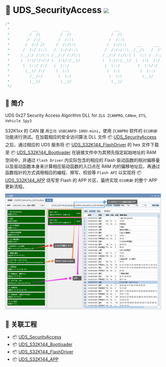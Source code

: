 # :beers: UDS_SecurityAccess <a title="Hits" target="_blank" href="https://github.com/SummerFalls/UDS_SecurityAccess"><img src="https://hits.b3log.org/SummerFalls/UDS_SecurityAccess.svg"></a>

```c
/*
 *          ___           ___                    ___                         ___           ___           ___                                   ___           ___
 *         /  /\         /  /\                  /  /\                       /  /\         /  /\         /  /\        ___           ___        /__/\         /__/\
 *        /  /:/_       /  /::\                /  /::\                     /  /:/_       /  /::\       /  /::\      /  /\         /  /\       \  \:\       |  |::\
 *       /  /:/ /\     /  /:/\:\              /  /:/\:\    ___     ___    /  /:/ /\     /  /:/\:\     /  /:/\:\    /  /:/        /  /:/        \__\:\      |  |:|:\
 *      /  /:/ /::\   /  /:/~/::\            /  /:/~/::\  /__/\   /  /\  /  /:/_/::\   /  /:/  \:\   /  /:/~/:/   /__/::\       /  /:/     ___ /  /::\   __|__|:|\:\
 *     /__/:/ /:/\:\ /__/:/ /:/\:\          /__/:/ /:/\:\ \  \:\ /  /:/ /__/:/__\/\:\ /__/:/ \__\:\ /__/:/ /:/___ \__\/\:\__   /  /::\    /__/\  /:/\:\ /__/::::| \:\
 *     \  \:\/:/~/:/ \  \:\/:/__\/          \  \:\/:/__\/  \  \:\  /:/  \  \:\ /~~/:/ \  \:\ /  /:/ \  \:\/:::::/    \  \:\/\ /__/:/\:\   \  \:\/:/__\/ \  \:\~~\__\/
 *      \  \::/ /:/   \  \::/                \  \::/        \  \:\/:/    \  \:\  /:/   \  \:\  /:/   \  \::/~~~~      \__\::/ \__\/  \:\   \  \::/       \  \:\
 *       \__\/ /:/     \  \:\                 \  \:\         \  \::/      \  \:\/:/     \  \:\/:/     \  \:\          /__/:/       \  \:\   \  \:\        \  \:\
 *         /__/:/       \  \:\                 \  \:\         \__\/        \  \::/       \  \::/       \  \:\         \__\/         \__\/    \  \:\        \  \:\
 *         \__\/         \__\/                  \__\/                       \__\/         \__\/         \__\/                                 \__\/         \__\/
 */
```

## :book: 简介

UDS 0x27 Security Access Algorithm DLL for `ZLG ZCANPRO`, `CANoe`, `ETS`, `Vehicle Spy3`

S32K1xx 的 CAN 接 `周立功 USBCANFD-100U-mini`，使用 `ZCANPRO` 软件的 `ECU刷新` 功能进行测试。在加载相应的安全访问算法 DLL 文件 :package: [UDS_SecurityAccess][UDS_SecurityAccess] 之后，通过相应的 UDS 服务将 :package: [UDS_S32K144_FlashDriver][UDS_S32K144_FlashDriver] 的 hex 文件下载至 :package: [UDS_S32K144_Bootloader][UDS_S32K144_Bootloader] 在链接文件中为其预先指定起始地址的 RAM 空间中，并通过 `Flash Driver` 内实际包含的相应的 Flash 驱动函数的相对偏移量以及驱动函数本身来计算相应驱动函数的入口点在 RAM 内的偏移地址后，再通过函数指针的方式调用相应的编程、擦写、校验等 `Flash API` 以实现将 :package: [UDS_S32K144_APP][UDS_S32K144_APP] 烧写至 Flash 的 APP 片区，最终实现 `ECU刷新` 的整个 APP 更新流程。

![Pic_ZCANPRO_ECU_Refresh][Pic_ZCANPRO_ECU_Refresh]

## :link: 关联工程

- :package: [UDS_SecurityAccess][UDS_SecurityAccess]
- :package: [UDS_S32K144_Bootloader][UDS_S32K144_Bootloader]
- :package: [UDS_S32K144_FlashDriver][UDS_S32K144_FlashDriver]
- :package: [UDS_S32K144_APP][UDS_S32K144_APP]

[Pic_ZCANPRO_ECU_Refresh]: ./Pic_ZCANPRO_ECU_Refresh.png

[UDS_SecurityAccess]: https://github.com/SummerFalls/UDS_SecurityAccess
[UDS_S32K144_Bootloader]: https://github.com/SummerFalls/UDS_S32K144_Bootloader
[UDS_S32K144_FlashDriver]: https://github.com/SummerFalls/UDS_S32K144_FlashDriver
[UDS_S32K144_APP]: https://github.com/SummerFalls/UDS_S32K144_APP
